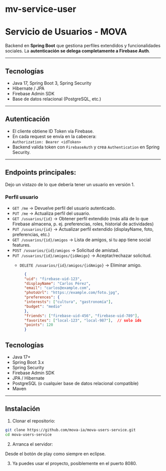 # mv-service-user

# Servicio de Usuarios - MOVA

Backend en **Spring Boot** que gestiona perfiles extendidos y funcionalidades sociales. 
La **autenticación se delega completamente a Firebase Auth**.

---

## Tecnologías
- Java 17, Spring Boot 3, Spring Security
- Hibernate / JPA
- Firebase Admin SDK
- Base de datos relacional (PostgreSQL, etc.)

---

## Autenticación
- El cliente obtiene ID Token vía Firebase.
- En cada request se envía en la cabecera:  
  `Authorization: Bearer <idToken>`
- Backend valida token con `FirebaseAuth` y crea `Authentication` en Spring Security.

---

## Endpoints principales:

Dejo un vistazo de lo que debería tener un usuario en versión 1.

### Perfil usuario
- `GET /me` → Devuelve perfil del usuario autenticado.
- `PUT /me` → Actualiza perfil del usuario.
- `GET /usuarios/{id}` → Obtener perfil extendido (más allá de lo que Firebase almacena, p. ej. preferencias, roles, historial de actividades)
- `PUT /usuarios/{id}` → Actualizar perfil extendido (displayName, foto, preferencias, etc.)
- `GET /usuarios/{id}/amigos` → Lista de amigos, si tu app tiene social features.
- `POST /usuarios/{id}/amigos` → Solicitud de amistad.
- `PUT /usuarios/{id}/amigos/{idAmigo}` → Aceptar/rechazar solicitud.
  - `DELETE /usuarios/{id}/amigos/{idAmigo}` → Eliminar amigo.

    ```json
      {
      "uid": "firebase-uid-123",
      "displayName": "Carlos Pérez",
      "email": "carlos@example.com",
      "photoUrl": "https://example.com/foto.jpg",
      "preferences": {
      "interests": ["cultura", "gastronomía"],
      "budget": "medio"
      },
      "friends": ["firebase-uid-456", "firebase-uid-789"],
      "favorites": ["local-123", "local-987"],  // solo ids
      "points": 120
      }
      ```

## Tecnologías

- Java 17+
- Spring Boot 3.x
- Spring Security
- Firebase Admin SDK
- JPA / Hibernate
- PostgreSQL (o cualquier base de datos relacional compatible)
- Maven

---

## Instalación

1. Clonar el repositorio:

```bash
git clone https://github.com/mova-ia/mova-users-service.git
cd mova-users-service
```

2. Arranca el servidor: 

Desde el botón de play como siempre en eclipse.

3. Ya puedes usar el proyecto, posiblemente en el puerto 8080.

